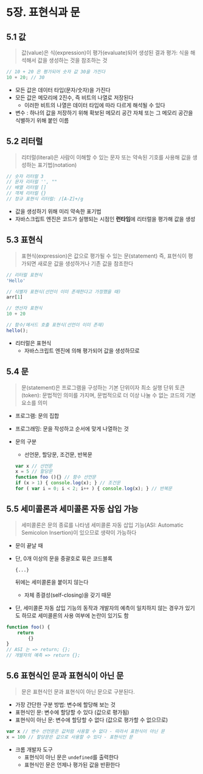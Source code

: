 # 5장. 표현식과 문

## 5.1 값

> 값(value)은 식(expression)이 평가(evaluate)되어 생성된 결과 
> 평가: 식을 해석해서 값을 생성하는 것을 참조하는 것

```javascript
// 10 + 20 은 평가되어 숫자 값 30을 가진다
10 + 20; // 30
```

- 모든 값은 데이터 타입(문자/숫자)을 가진다
- 모든 값은 메모리에 2진수, 즉 비트의 나열로 저장된다
  - 이러한 비트의 나열은 데이터 타입에 따라 다르게 해석될 수 있다
- 변수 : 하나의 값을 저장하기 위해 확보된 메모리 공간 자체 또는 그 메모리 공간을 식별하기 위해 붙인 이름





## 5.2 리터럴

> 리터럴(literal)은 사람이 이해할 수 있는 문자 또는 약속된 기호를 사용해 값을 생성하는 표기법(notation)

```jsx
// 숫자 리터럴 3
// 문자 리터럴 '', ""
// 배열 리터럴 []
// 객체 리터럴 {}
// 정규 표현식 리터럴: /[A-Z]+/g
```

- 값을 생성하기 위해 미리 약속한 표기법
- 자바스크립트 엔진은 코드가 실행되는 시점인 **런타임**에 리터럴을 평가해 값을 생성



## 5.3 표현식

> 표현식(expression)은 값으로 평가될 수 있는 문(statement)
> 즉, 표현식이 평가되면 새로운 값을 생성하거나 기존 값을 참조한다

```jsx
// 리터럴 표현식
'Hello'

// 식별자 표현식(선언이 이미 존재한다고 가정했을 때)
arr[1]

// 연산자 표현식
10 + 20

// 함수/메서드 호출 표현식(선언이 이미 존재)
hello();
```

- 리터럴은 표현식
  - 자바스크립트 엔진에 의해 평가되어 값을 생성하므로



## 5.4 문

> 문(statement)은 프로그램을 구성하는 기본 단위이자 최소 실행 단위 
> 토큰(token): 문법적인 의미를 가지며, 문법적으로 더 이상 나눌 수 없는 코드의 기본 요소를 의미

- 프로그램: 문의 집합

- 프로그래밍: 문을 작성하고 순서에 맞게 나열하는 것

- 문의 구분

  - 선언문, 할당문, 조건문, 반복문

  ```jsx
  var x // 선언문
  x = 5 // 할당문
  function foo (){} // 함수 선언문
  if (x > 1) { console.log(x); } // 조건문
  for ( var i = 0; i < 2; i++ ) { console.log(x); } // 반복문
  ```



## 5.5 세미콜론과 세미콜론 자동 삽입 가능

> 세미콜론은 문의 종료를 나타냄 
> 세미콜론 자동 삽입 기능(ASI: Automatic Semicolon Insertion)이 있으므로 생략이 가능하다

- 문이 끝날 때

- 단, 0개 이상의 문을 중괄호로 묶은 코드블록 

  ```
  {...}
  ```

   뒤에는 세미콜론을 붙이지 않는다

  - 자체 종결성(self-closing)을 갖기 때문

- 단, 세미콜론 자동 삽입 기능의 동작과 개발자의 예측이 일치하지 않는 경우가 있기도 하므로 세미콜론의 사용 여부에 논란이 있기도 함

```jsx
function foo() {
	return 
		{}
}
// ASI 는 => return; {};
// 개발자의 예측 => return {};
```



## 5.6 표현식인 문과 표현식이 아닌 문

> 문은 표현식인 문과 표현식이 아닌 문으로 구분된다.

- 가장 간단한 구분 방법: 변수에 할당해 보는 것
- 표현식인 문: 변수에 할당할 수 있다 (값으로 평가됨)
- 표현식이 아닌 문: 변수에 할당할 수 없다 (값으로 평가할 수 없으므로)

```jsx
var x // 변수 선언문은 값처럼 사용할 수 없다 - 따라서 표현식이 아닌 문
x = 100 // 할당문은 값으로 사용할 수 있다 - 표현식인 문
```

- 크롬 개발자 도구
  - 표현식이 아닌 문은 `undefined`를 출력한다
  - 표현식인 문은 언제나 평가된 값을 반환한다